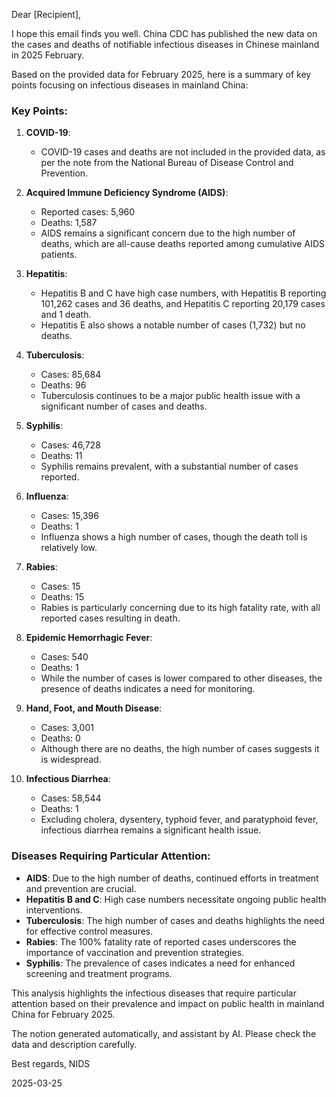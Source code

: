 Dear [Recipient],

I hope this email finds you well. China CDC has published the new data on the cases and deaths of notifiable infectious diseases in Chinese mainland in 2025 February.

Based on the provided data for February 2025, here is a summary of key points focusing on infectious diseases in mainland China:

### Key Points:

1. **COVID-19**:
   - COVID-19 cases and deaths are not included in the provided data, as per the note from the National Bureau of Disease Control and Prevention.

2. **Acquired Immune Deficiency Syndrome (AIDS)**:
   - Reported cases: 5,960
   - Deaths: 1,587
   - AIDS remains a significant concern due to the high number of deaths, which are all-cause deaths reported among cumulative AIDS patients.

3. **Hepatitis**:
   - Hepatitis B and C have high case numbers, with Hepatitis B reporting 101,262 cases and 36 deaths, and Hepatitis C reporting 20,179 cases and 1 death.
   - Hepatitis E also shows a notable number of cases (1,732) but no deaths.

4. **Tuberculosis**:
   - Cases: 85,684
   - Deaths: 96
   - Tuberculosis continues to be a major public health issue with a significant number of cases and deaths.

5. **Syphilis**:
   - Cases: 46,728
   - Deaths: 11
   - Syphilis remains prevalent, with a substantial number of cases reported.

6. **Influenza**:
   - Cases: 15,396
   - Deaths: 1
   - Influenza shows a high number of cases, though the death toll is relatively low.

7. **Rabies**:
   - Cases: 15
   - Deaths: 15
   - Rabies is particularly concerning due to its high fatality rate, with all reported cases resulting in death.

8. **Epidemic Hemorrhagic Fever**:
   - Cases: 540
   - Deaths: 1
   - While the number of cases is lower compared to other diseases, the presence of deaths indicates a need for monitoring.

9. **Hand, Foot, and Mouth Disease**:
   - Cases: 3,001
   - Deaths: 0
   - Although there are no deaths, the high number of cases suggests it is widespread.

10. **Infectious Diarrhea**:
    - Cases: 58,544
    - Deaths: 1
    - Excluding cholera, dysentery, typhoid fever, and paratyphoid fever, infectious diarrhea remains a significant health issue.

### Diseases Requiring Particular Attention:

- **AIDS**: Due to the high number of deaths, continued efforts in treatment and prevention are crucial.
- **Hepatitis B and C**: High case numbers necessitate ongoing public health interventions.
- **Tuberculosis**: The high number of cases and deaths highlights the need for effective control measures.
- **Rabies**: The 100% fatality rate of reported cases underscores the importance of vaccination and prevention strategies.
- **Syphilis**: The prevalence of cases indicates a need for enhanced screening and treatment programs.

This analysis highlights the infectious diseases that require particular attention based on their prevalence and impact on public health in mainland China for February 2025.

The notion generated automatically, and assistant by AI. Please check the data and description carefully.

Best regards,
NIDS

2025-03-25

